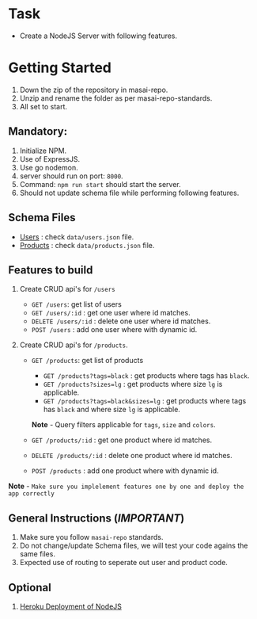 # Task

- Create a NodeJS Server with following features.

# Getting Started

1. Down the zip of the repository in masai-repo.
2. Unzip and rename the folder as per masai-repo-standards.
3. All set to start.

## Mandatory:

1. Initialize NPM.
2. Use of ExpressJS.
3. Use go nodemon.
4. server should run on port: `8000`.
5. Command: `npm run start` should start the server.
6. Should not update schema file while performing following features.

## Schema Files

- [Users](./data/users.json) : check `data/users.json` file.
- [Products](./data/products.json.json) : check `data/products.json` file.

## Features to build

1. Create CRUD api's for `/users`
   - `GET /users`: get list of users
   - `GET /users/:id` : get one user where id matches.
   - `DELETE /users/:id` : delete one user where id matches.
   - `POST /users` : add one user where with dynamic id.
2. Create CRUD api's for `/products`.

   - `GET /products`: get list of products

     - `GET /products?tags=black` : get products where tags has `black`.
     - `GET /products?sizes=lg` : get products where size `lg` is applicable.
     - `GET /products?tags=black&sizes=lg` : get products where tags has `black` and where size `lg` is applicable.

     **Note** - Query filters applicable for `tags`, `size` and `colors`.

   - `GET /products/:id` : get one product where id matches.
   - `DELETE /products/:id` : delete one product where id matches.
   - `POST /products` : add one product where with dynamic id.

**Note** - `Make sure you implelement features one by one and deploy the app correctly`

## General Instructions (**_IMPORTANT_**)

1. Make sure you follow `masai-repo` standards.
2. Do not change/update Schema files, we will test your code agains the same files.
3. Expected use of routing to seperate out user and product code.

## Optional

1. [Heroku Deployment of NodeJS](https://devcenter.heroku.com/articles/deploying-nodejs)
